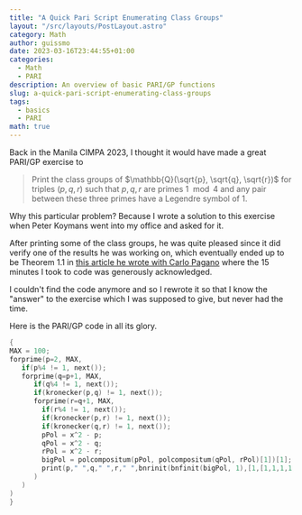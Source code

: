 ```yaml
---
title: "A Quick Pari Script Enumerating Class Groups"
layout: "/src/layouts/PostLayout.astro"
category: Math
author: guissmo
date: 2023-03-16T23:44:55+01:00
categories:
  - Math
  - PARI
description: An overview of basic PARI/GP functions
slug: a-quick-pari-script-enumerating-class-groups
tags:
  - basics
  - PARI
math: true
---
```


Back in the Manila CIMPA 2023, I thought it would have made a great PARI/GP exercise to

> Print the class groups of $\mathbb{Q}(\sqrt{p}, \sqrt{q}, \sqrt{r})$ for triples $(p, q, r)$ such that $p, q, r$ are primes $1 \mod 4$ and any pair between these three primes have a Legendre symbol of $1$.

Why this particular problem? Because I wrote a solution to this exercise when Peter Koymans went into my office and asked for it.

After printing some of the class groups, he was quite pleased since it did verify one of the results he was working on, which eventually ended up to be Theorem 1.1 in [this article he wrote with Carlo Pagano](https://arxiv.org/pdf/1909.13871) where the 15 minutes I took to code was generously acknowledged.

I couldn't find the code anymore and so I rewrote it so that I know the "answer" to the exercise which I was supposed to give, but never had the time.

Here is the PARI/GP code in all its glory.

```c
{
MAX = 100;
forprime(p=2, MAX,
   if(p%4 != 1, next());
   forprime(q=p+1, MAX,
      if(q%4 != 1, next());
      if(kronecker(p,q) != 1, next());
      forprime(r=q+1, MAX,
        if(r%4 != 1, next());
        if(kronecker(p,r) != 1, next());
        if(kronecker(q,r) != 1, next());
        pPol = x^2 - p;
        qPol = x^2 - q;
        rPol = x^2 - r;
        bigPol = polcompositum(pPol, polcompositum(qPol, rPol)[1])[1];
        print(p," ",q," ",r," ",bnrinit(bnfinit(bigPol, 1),[1,[1,1,1,1,1,1,1,1]]).cyc);
      )
   )
)
}
```
